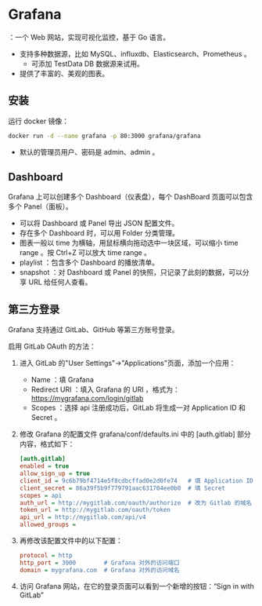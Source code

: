 # Grafana

：一个 Web 网站，实现可视化监控，基于 Go 语言。
- 支持多种数据源，比如 MySQL、influxdb、Elasticsearch、Prometheus 。
  - 可添加 TestData DB 数据源来试用。
- 提供了丰富的、美观的图表。

## 安装

运行 docker 镜像：
```sh
docker run -d --name grafana -p 80:3000 grafana/grafana
```
- 默认的管理员用户、密码是 admin、admin 。

## Dashboard

Grafana 上可以创建多个 Dashboard（仪表盘），每个 DashBoard 页面可以包含多个 Panel（面板）。
- 可以将 Dashboard 或 Panel 导出 JSON 配置文件。
- 存在多个 Dashboard 时，可以用 Folder 分类管理。
- 图表一般以 time 为横轴，用鼠标横向拖动选中一块区域，可以缩小 time range 。按 Ctrl+Z 可以放大 time range 。
- playlist ：包含多个 Dashboard 的播放清单。
- snapshot ：对 Dashboard 或 Panel 的快照，只记录了此刻的数据，可以分享 URL 给任何人查看。

## 第三方登录

Grafana 支持通过 GitLab、GitHub 等第三方账号登录。

启用 GitLab OAuth 的方法：
1. 进入 GitLab 的"User Settings"->"Applications"页面，添加一个应用：
    - Name ：填 Grafana
    - Redirect URI ：填入 Grafana 的 URI ，格式为：https://mygrafana.com/login/gitlab
    - Scopes ：选择 api
    注册成功后，GitLab 将生成一对 Application ID 和 Secret 。

2. 修改 Grafana 的配置文件 grafana/conf/defaults.ini 中的 [auth.gitlab] 部分内容，格式如下：
    ```ini
    [auth.gitlab]
    enabled = true
    allow_sign_up = true
    client_id = 9c6b79bf4714e5f8cdbcffad0e2d0fe74   # 填 Application ID
    client_secret = 86a39f5b9f779791aac631704ee0b0  # 填 Secret
    scopes = api
    auth_url = http://mygitlab.com/oauth/authorize  # 改为 Gitlab 的域名
    token_url = http://mygitlab.com/oauth/token
    api_url = http://mygitlab.com/api/v4
    allowed_groups =
    ```

3. 再修改该配置文件中的以下配置：
    ```ini
    protocol = http
    http_port = 3000        # Grafana 对外的访问端口
    domain = mygrafana.com  # Grafana 对外的访问域名
    ```

4. 访问 Grafana 网站，在它的登录页面可以看到一个新增的按钮：“Sign in with GitLab”
